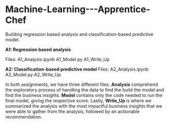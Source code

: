 # Machine-Learning---Apprentice-Chef
Building regression based analysis and classification-based predictive model.

<strong> A1: Regression based analysis </strong>

Files:
A1_Analysis.ipynb 
A1_Model.py
A1_Write_Up

<strong> A2: Classification-based predictive model </strong>
Files:
A2_Analysis.ipynb 
A2_Model.py
A2_Write_Up

In both assignments, we have three different files. <strong> Analysis </strong> comprehend the exploratory process of handling the data to find the build the model and find the business insights. <strong> Model </strong> contains only the code needed to run the final model, giving the respective score. Lastly, <strong> Write_Up </strong> is where we summarized the analysis with the most impactful business insights that we were able to gather from the analysis, followed by an actionable recommendation.
